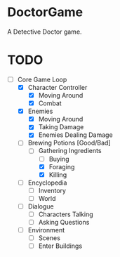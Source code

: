 # DoctorGame
A Detective Doctor game.

# TODO
- [ ] Core Game Loop
  - [x] Character Controller
    - [x] Moving Around
    - [x] Combat
  - [x] Enemies
    - [x] Moving Around
    - [x] Taking Damage
    - [x] Enemies Dealing Damage
  - [ ] Brewing Potions [Good/Bad]
    - [ ] Gathering Ingredients
      - [ ] Buying
      - [x] Foraging
      - [x] Killing
  - [ ] Encyclopedia
    - [ ] Inventory
    - [ ] World
  - [ ] Dialogue
    - [ ] Characters Talking
    - [ ] Asking Questions
  - [ ] Environment
    - [ ] Scenes
    - [ ] Enter Buildings
